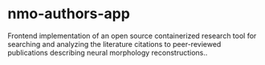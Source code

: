 # nmo-authors-app
Frontend implementation of an open source containerized research tool for searching and analyzing the literature citations to peer-reviewed publications describing neural morphology reconstructions..
